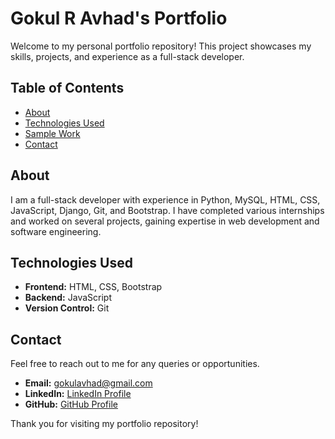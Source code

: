 # Gokul R Avhad's Portfolio

Welcome to my personal portfolio repository! This project showcases my skills, projects, and experience as a full-stack developer.

## Table of Contents
- [About](#about)
- [Technologies Used](#technologies-used)
- [Sample Work](#sample-work)
- [Contact](#contact)

## About
I am a full-stack developer with experience in Python, MySQL, HTML, CSS, JavaScript, Django, Git, and Bootstrap. I have completed various internships and worked on several projects, gaining expertise in web development and software engineering.

## Technologies Used
- **Frontend:** HTML, CSS, Bootstrap
- **Backend:** JavaScript
- **Version Control:** Git



## Contact
Feel free to reach out to me for any queries or opportunities.

- **Email:** [gokulavhad@gmail.com](mailto:gokulavhad2002@gmail.com)
- **LinkedIn:** [LinkedIn Profile](https://www.linkedin.com/in/gokul-avhad-052aa7210/)
- **GitHub:** [GitHub Profile](https://github.com/Gokulavhad)

Thank you for visiting my portfolio repository!
